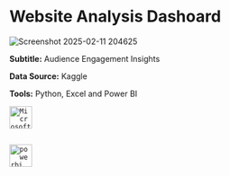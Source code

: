 # Website Analysis Dashoard
![Screenshot 2025-02-11 204625](https://github.com/user-attachments/assets/c1e0cd93-047b-43d0-a4bc-aa41b10e7529)


**Subtitle:** Audience Engagement Insights

**Data Source:** Kaggle

**Tools:** Python, Excel and Power BI 
<code></a> <a href="https://www.microsoft.com/en-in/microsoft-365/excel" target="_blank" rel="noreferrer"> <img src="https://upload.wikimedia.org/wikipedia/commons/3/34/Microsoft_Office_Excel_%282019%E2%80%93present%29.svg" alt="Microsoft_Excel" width="40" height="40"/>  </a> <a href="https://powerbi.microsoft.com/en-in/" target="_blank" rel="noreferrer"> <img src="https://upload.wikimedia.org/wikipedia/commons/c/cf/New_Power_BI_Logo.svg" alt="powerbi" width="40" height="40"/>
